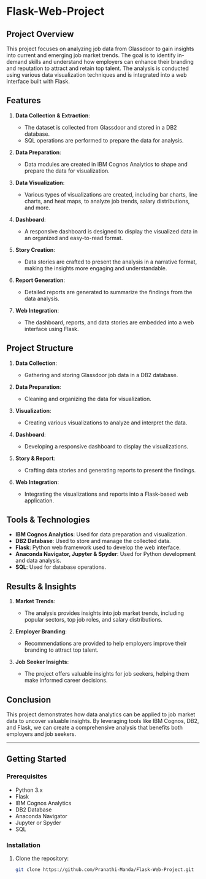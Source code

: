 # Flask-Web-Project

## Project Overview
This project focuses on analyzing job data from Glassdoor to gain insights into current and emerging job market trends. The goal is to identify in-demand skills and understand how employers can enhance their branding and reputation to attract and retain top talent. The analysis is conducted using various data visualization techniques and is integrated into a web interface built with Flask.

## Features
1. **Data Collection & Extraction**:
   - The dataset is collected from Glassdoor and stored in a DB2 database.
   - SQL operations are performed to prepare the data for analysis.

2. **Data Preparation**:
   - Data modules are created in IBM Cognos Analytics to shape and prepare the data for visualization.

3. **Data Visualization**:
   - Various types of visualizations are created, including bar charts, line charts, and heat maps, to analyze job trends, salary distributions, and more.

4. **Dashboard**:
   - A responsive dashboard is designed to display the visualized data in an organized and easy-to-read format.

5. **Story Creation**:
   - Data stories are crafted to present the analysis in a narrative format, making the insights more engaging and understandable.

6. **Report Generation**:
   - Detailed reports are generated to summarize the findings from the data analysis.

7. **Web Integration**:
   - The dashboard, reports, and data stories are embedded into a web interface using Flask.

## Project Structure
1. **Data Collection**: 
   - Gathering and storing Glassdoor job data in a DB2 database.

2. **Data Preparation**: 
   - Cleaning and organizing the data for visualization.

3. **Visualization**: 
   - Creating various visualizations to analyze and interpret the data.

4. **Dashboard**: 
   - Developing a responsive dashboard to display the visualizations.

5. **Story & Report**: 
   - Crafting data stories and generating reports to present the findings.

6. **Web Integration**: 
   - Integrating the visualizations and reports into a Flask-based web application.

## Tools & Technologies
- **IBM Cognos Analytics**: Used for data preparation and visualization.
- **DB2 Database**: Used to store and manage the collected data.
- **Flask**: Python web framework used to develop the web interface.
- **Anaconda Navigator, Jupyter & Spyder**: Used for Python development and data analysis.
- **SQL**: Used for database operations.

## Results & Insights
1. **Market Trends**:
   - The analysis provides insights into job market trends, including popular sectors, top job roles, and salary distributions.

2. **Employer Branding**:
   - Recommendations are provided to help employers improve their branding to attract top talent.

3. **Job Seeker Insights**:
   - The project offers valuable insights for job seekers, helping them make informed career decisions.

## Conclusion
This project demonstrates how data analytics can be applied to job market data to uncover valuable insights. By leveraging tools like IBM Cognos, DB2, and Flask, we can create a comprehensive analysis that benefits both employers and job seekers.

---

## Getting Started

### Prerequisites
- Python 3.x
- Flask
- IBM Cognos Analytics
- DB2 Database
- Anaconda Navigator
- Jupyter or Spyder
- SQL

### Installation
1. Clone the repository:
   ```bash
   git clone https://github.com/Pranathi-Manda/Flask-Web-Project.git
